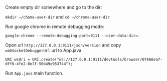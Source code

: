 Create empty dir somewhere and go to the dir:

`mkdir ~/chome-user-dir` and `cd ~/chrome-user-dir`

Run google chrome in remote debugging mode:

`google-chrome --remote-debugging-port=9111 --user-data-dir=.`

Open url `http://127.0.0.1:9111/json/version` and copy `webSocketDebuggerUrl` url to App.java

`URI wsUri = URI.create("ws://127.0.0.1:9111/devtools/browser/07666ea7-dff6-4fe2-8e7f-50b49e953744");`

Run `App.java` main function.
